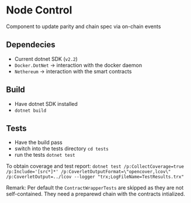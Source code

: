 # Node Control

Component to update parity and chain spec via on-chain events

## Dependecies

- Current dotnet SDK (`v2.2`)
- `Docker.DotNet` -> interaction with the docker daemon
- `Nethereum` -> interaction with the smart contracts

## Build

- Have dotnet SDK installed
- `dotnet build`

## Tests

- Have the build pass
- switch into the tests directory `cd tests`
- run the tests `dotnet test`

To obtain coverage and test report: `dotnet test /p:CollectCoverage=true /p:Include='[src*]*' /p:CoverletOutputFormat=\"opencover,lcov\" /p:CoverletOutput=../lcov --logger "trx;LogFileName=TestResults.trx"`

Remark: Per default the `ContractWrapperTests` are skipped as they are not self-contained. They need a preparewd chain with the contracts intialized.

